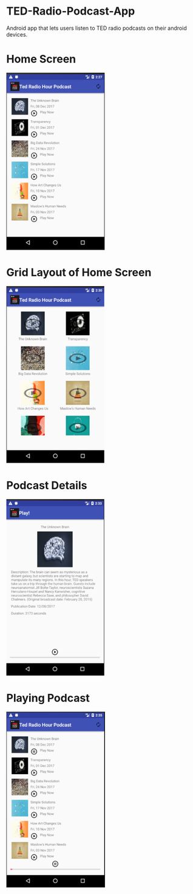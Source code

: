 # TED-Radio-Podcast-App
Android app that lets users listen to TED radio podcasts on their android devices.

# Home Screen

![](Screenshots/homeScreen.PNG)

# Grid Layout of Home Screen

![](Screenshots/gridLayout.PNG)

# Podcast Details

![](Screenshots/podcastDetails.PNG)

# Playing Podcast

![](Screenshots/playingPodcast.PNG)
